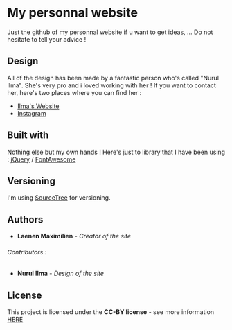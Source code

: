 # My personnal website
Just the github of my personnal website if u want to get ideas, ...
Do not hesitate to tell your advice !

## Design
All of the design has been made by a fantastic person who's called "Nurul Ilma". She's very pro and i loved working with her !
If you want to contact her, here's two places where you can find her :
* [Ilma's Website](https://nurulilma.com)
* [Instagram](https://www.instagram.com/nurulilmaan/?hl=fr)

## Built with
Nothing else but my own hands ! Here's just to library that I have been using : [jQuery](https://jquery.com) / [FontAwesome](https://fontawesome.com)

## Versioning
I'm using [SourceTree](https://www.sourcetreeapp.com) for versioning.

## Authors
* **Laenen Maximilien** - *Creator of the site*

###### Contributors :
* **Nurul Ilma** - *Design of the site*

## License
This project is licensed under the **CC-BY license** - see more information [HERE](https://creativecommons.org/licenses/by/2.0/be/deed.en)